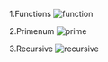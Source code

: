 1.Functions
![function](https://github.com/user-attachments/assets/78f8e999-0120-4379-8ed8-424960a848dc)

2.Primenum
![prime](https://github.com/user-attachments/assets/c32c0177-8adb-4114-a30b-f30d7b58ca72)

3.Recursive
![recursive](https://github.com/user-attachments/assets/e510b034-fc76-4404-857b-41787c2b5bb5)






































